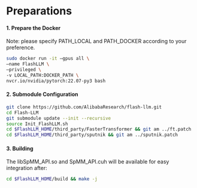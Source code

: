 # Preparations

#### 1. Prepare the Docker
Note: please specify PATH_LOCAL and PATH_DOCKER according to your preference.

```sh
sudo docker run -it —gpus all \
—name FlashLLM \
—privileged \
-v LOCAL_PATH:DOCKER_PATH \
nvcr.io/nvidia/pytorch:22.07-py3 bash
```

#### 2. Submodule Configuration

```sh
git clone https://github.com/AlibabaResearch/flash-llm.git
cd Flash-LLM
git submodule update --init --recursive
source Init_FlashLLM.sh
cd $FlashLLM_HOME/third_party/FasterTransformer && git am ../ft.patch
cd $FlashLLM_HOME/third_party/sputnik && git am ../sputnik.patch
```

#### 3. Building
The libSpMM_API.so and SpMM_API.cuh will be available for easy integration after:
```sh
cd $FlashLLM_HOME/build && make -j
```